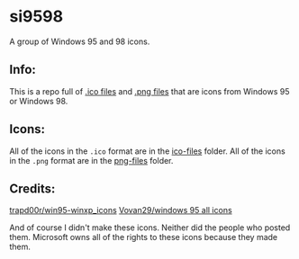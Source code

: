 # si9598
A group of Windows 95 and 98 icons.

## Info:
This is a repo full of [.ico files](/icons/ico-files/) and [.png files](/icons/png-files/) that are icons from Windows 95 or Windows 98.

## Icons:
All of the icons in the `.ico` format are in the [ico-files](/icons/ico-files/) folder.
All of the icons in the `.png` format are in the [png-files](/icons/png-files/) folder.

## Credits:
[trapd00r/win95-winxp_icons](https://github.com/trapd00r/win95-winxp_icons)
[Vovan29/windows 95 all icons](https://archive.org/details/windows-95-all-icons)

And of course I didn't make these icons. Neither did the people who posted them.
Microsoft owns all of the rights to these icons because they made them.
